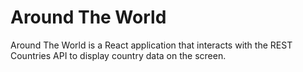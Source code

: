 # Around The World

Around The World is a React application that interacts with the REST Countries API to display country data on the screen.



